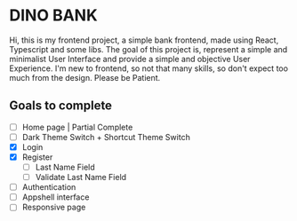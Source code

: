 # DINO BANK

Hi, this is my frontend project, a simple bank frontend, made using React, Typescript and some libs.
The goal of this project is, represent a simple and minimalist User Interface and provide a simple and objective User Experience.
I'm new to frontend, so not that many skills, so don't expect too much from the design. Please be Patient.

## Goals to complete

- [ ] Home page | Partial Complete
- [ ] Dark Theme Switch + Shortcut Theme Switch
- [x] Login
- [x] Register
  - [ ] Last Name Field
  - [ ] Validate Last Name Field
- [ ] Authentication
- [ ] Appshell interface
- [ ] Responsive page
